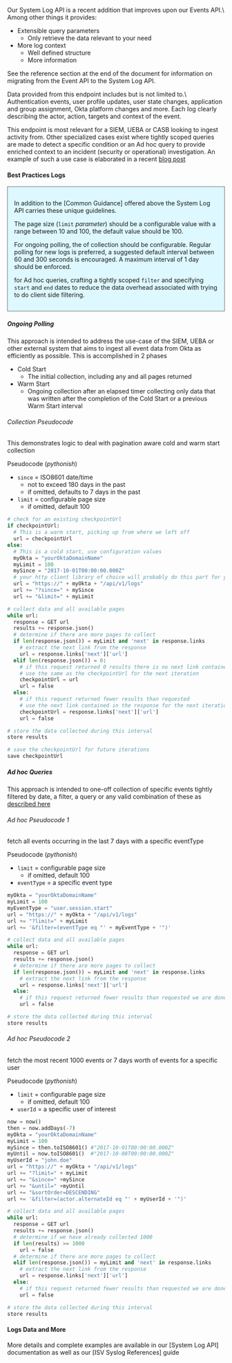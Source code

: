 
Our System Log API is a recent addition that improves upon our Events API.\\
Among other things it provides:

+ Extensible query parameters
  + Only retrieve the data relevant to your need
+ More log context
  + Well defined structure
  + More information

See the reference section at the end of the document for information on migrating from the Event API to the System Log API.

Data provided from this endpoint includes but is not limited to.\\
Authentication events, user profile updates, user state changes, application and group assignment, Okta platform changes and more.  Each log clearly describing the actor, action, targets and context of the event.

This endpoint is most relevant for a SIEM, UEBA or CASB looking to ingest activity from. Other specialized cases exist where tightly scoped queries are made to detect a specific condition or an Ad hoc query to provide enriched context to an incident (security or operational) investigation. An example of such a use case is elaborated in a recent [blog post](/blog/2017/10/17/add-the-power-of-webhooks-to-your-app-with-oktas-system-log)

#### Best Practices Logs

<div style="border: 1px solid #626b6d; background-color: #ddf8ff; padding-left: 15px; padding-right: 15px; padding-bottom: 15px; padding-top: 15px">

In addition to the [Common Guidance] offered above the System Log API carries these unique guidelines.

The page size (`limit` _parameter_) should be a configurable value with a range between 10 and 100, the default value should be 100.

For ongoing polling, the of collection should be configurable. Regular polling for new logs is preferred, a suggested default interval between 60 and 300 seconds is encouraged. A maximum interval of 1 day should be enforced.

for Ad hoc queries, crafting a tightly scoped `filter` and specifying `start` and `end` dates to reduce the data overhead associated with trying to do client side filtering.

</div>

##### Ongoing Polling

This approach is intended to address the use-case of the SIEM, UEBA or other external system that aims to ingest all event data from Okta as efficiently as possible.  This is accomplished in 2 phases

+ Cold Start
  + The initial collection, including any and all pages returned
+ Warm Start
  + Ongoing collection after an elapsed timer collecting only data that was written after the completion of the Cold Start or a previous Warm Start interval

###### Collection Pseudocode

This demonstrates logic to deal with pagination aware cold and warm start collection

Pseudocode (_pythonish_)

+ `since` = ISO8601 date/time
  + not to exceed 180 days in the past
  + if omitted, defaults to 7 days in the past
+ `limit` = configurable page size
  + if omitted, default 100

```python
# check for an existing checkpointUrl
if checkpointUrl:
  # This is a warm start, picking up from where we left off
  url = checkpointUrl
else:
  # This is a cold start, use configuration values
  myOkta = "yourOktaDomainName"
  myLimit = 100
  mySince = "2017-10-01T00:00:00.000Z"
  # your http client library of choice will probably do this part for you
  url = "https://" + myOkta + "/api/v1/logs"
  url += "?since=" + mySince
  url += "&limit=" + myLimit

# collect data and all available pages
while url:
  response = GET url
  results += response.json()
  # determine if there are more pages to collect
  if len(response.json()) = myLimit and 'next' in response.links
    # extract the next link from the response
    url = response.links['next']['url']
  elif len(response.json()) = 0:
    # if this request returned 0 results there is no next link contained
    # use the same as the checkpointUrl for the next iteration
    checkpointUrl = url
    url = false
  else:
    # if this request returned fewer results than requested
    # use the next link contained in the response for the next iteration
    checkpointUrl = response.links['next']['url']
    url = false

# store the data collected during this interval
store results

# save the checkpointUrl for future iterations
save checkpointUrl
```

##### Ad hoc Queries

This approach is intended to one-off collection of specific events tightly filtered by date, a filter, a query or any valid combination of these as [described here](/docs/api/resources/system_log#list-events)

###### Ad hoc Pseudocode 1

fetch all events occurring in the last 7 days with a specific eventType

Pseudocode (_pythonish_)

+ `limit` = configurable page size
  + if omitted, default 100
+ `eventType` = a specific event type

```python
myOkta = "yourOktaDomainName"
myLimit = 100
myEventType = "user.session.start"
url = "https://" + myOkta + "/api/v1/logs"
url += "?limit=" + myLimit
url += '&filter=(eventType eq "' + myEventType + '")'

# collect data and all available pages
while url:
  response = GET url
  results += response.json()
  # determine if there are more pages to collect
  if len(response.json()) = myLimit and 'next' in response.links
    # extract the next link from the response
    url = response.links['next']['url']
  else:
    # if this request returned fewer results than requested we are done
    url = false

# store the data collected during this interval
store results
```

###### Ad hoc Pseudocode 2

fetch the most recent 1000 events or 7 days worth of events for a specific user

Pseudocode (_pythonish_)

+ `limit` = configurable page size
  + if omitted, default 100
+ `userId` = a specific user of interest

```python
now = now()
then = now.addDays(-7)
myOkta = "yourOktaDomainName"
myLimit = 100
mySince = then.toISO8601() #"2017-10-01T00:00:00.000Z"
myUntil = now.toISO8601()  #"2017-10-08T00:00:00.000Z"
myUserId = "john.doe"
url = "https://" + myOkta + "/api/v1/logs"
url += "?limit=" + myLimit
url += "&since=" +mySince
url += "&until=" +myUntil
url += "&sortOrder=DESCENDING"
url += '&filter=(actor.alternateId eq "' + myUserId + '")'

# collect data and all available pages
while url:
  response = GET url
  results += response.json()
  # determine if we have already collected 1000
  if len(results) >= 1000
    url = false
  # determine if there are more pages to collect
  elif len(response.json()) = myLimit and 'next' in response.links
    # extract the next link from the response
    url = response.links['next']['url']
  else:
    # if this request returned fewer results than requested we are done
    url = false

# store the data collected during this interval
store results
```

#### Logs Data and More

More details and complete examples are available in our [System Log API] documentation as well as our [ISV Syslog References] guide
